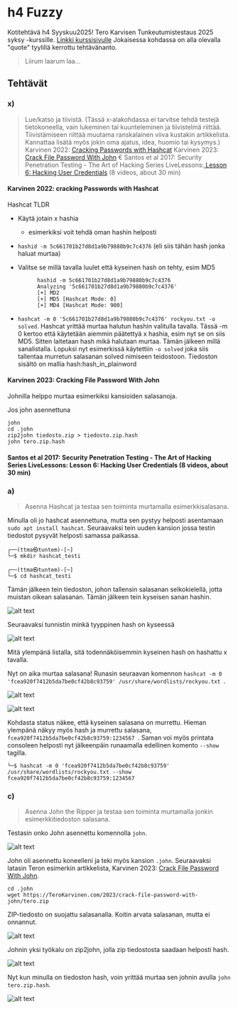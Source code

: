 # h4 Fuzzy
Kotitehtävä h4 Syyskuu2025! Tero Karvisen Tunkeutumistestaus 2025 syksy -kurssille. [Linkki kurssisivulle](https://terokarvinen.com/tunkeutumistestaus/)
Jokaisessa kohdassa on alla olevalla "quote" tyylillä kerrottu tehtävänanto.
>Liirum laarum laa...

## Tehtävät
### x)
>Lue/katso ja tiivistä. (Tässä x-alakohdassa ei tarvitse tehdä testejä tietokoneella, vain lukeminen tai kuunteleminen ja tiivistelmä riittää. Tiivistämiseen riittää muutama ranskalainen viiva kustakin artikkelista. Kannattaa lisätä myös jokin oma ajatus, idea, huomio tai kysymys.)
Karvinen 2022: [Cracking Passwords with Hashcat](https://terokarvinen.com/2022/cracking-passwords-with-hashcat/)
Karvinen 2023: [Crack File Password With John](https://terokarvinen.com/2023/crack-file-password-with-john/)
€ Santos et al 2017: Security Penetration Testing - The Art of Hacking Series LiveLessons:[ Lesson 6: Hacking User Credentials](https://learning.oreilly.com/videos/security-penetration-testing/9780134833989/9780134833989-sptt_00_06_00_00) (8 videos, about 30 min)

#### Karvinen 2022: cracking Passwords with Hashcat
Hashcat TLDR
- Käytä jotain x hashia
    - esimerkiksi voit tehdä oman hashin helposti        

- ``hashid -m 5c661701b27d8d1a9b79880b9c7c4376`` (eli siis tähän hash jonka haluat murtaa)

- Valitse se millä tavalla luulet että kyseinen hash on tehty, esim MD5


            hashid -m 5c661701b27d8d1a9b79880b9c7c4376                           
            Analyzing '5c661701b27d8d1a9b79880b9c7c4376'
            [+] MD2 
            [+] MD5 [Hashcat Mode: 0]
            [+] MD4 [Hashcat Mode: 900]

- ``hashcat -m 0 '5c661701b27d8d1a9b79880b9c7c4376' rockyou.txt -o solved``. Hashcat yrittää murtaa halutun hashin valitulla tavalla. Tässä -m 0 kertoo että käytetään aiemmin päätettyä x hashia, esim nyt se on siis MD5. Sitten laitetaan hash mikä halutaan murtaa. Tämän jälkeen millä sanalistalla. Lopuksi nyt esimerkissä käytettiin `-o solved` joka siis tallentaa murretun salasanan solved nimiseen teidostoon. Tiedoston sisältö on mallia hash:hash_in_plainword

#### Karvinen 2023: Cracking File Password With John

Johnilla helppo murtaa esimerkiksi kansioiden salasanoja. 

Jos john asennettuna
    
    john
    cd .john
    zip2john tiedosto.zip > tiedosto.zip.hash
    john tero.zip.hash

#### Santos et al 2017: Security Penetration Testing - The Art of Hacking Series LiveLessons: Lesson 6: Hacking User Credentials (8 videos, about 30 min)


### a)
>  Asenna Hashcat ja testaa sen toiminta murtamalla esimerkkisalasana.

Minulla oli jo hashcat asennettuna, mutta sen pystyy helposti asentamaan ``sudo apt install hashcat``. Seuraavaksi tein uuden kansion jossa testin tiedostot pysyvät helposti samassa paikassa.

    ┌──(ttma㉿tuntem)-[~]
    └─$ mkdir hashcat_testi
                                                                                
    ┌──(ttma㉿tuntem)-[~]
    └─$ cd hashcat_testi 
        
Tämän jälkeen tein tiedoston, johon tallensin salasanan selkokielellä, jotta muistan oikean salasanan. Tämän jälkeen tein kyseisen sanan hashin.

![alt text](image.png)

Seuraavaksi tunnistin minkä tyyppinen hash on kyseessä

![alt text](image-1.png)

Mitä ylempänä listalla, sitä todennäköisemmin kyseinen hash on hashattu x tavalla. 

Nyt on aika murtaa salasana! Runasin seuraavan komennon ``hashcat -m 0 'fcea920f7412b5da7be0cf42b8c93759' /usr/share/wordlists/rockyou.txt
``. 

![alt text](image-2.png)

![alt text](image-3.png)

Kohdasta status näkee, että kyseinen salasana on murrettu. Hieman ylempänä näkyy myös hash ja murrettu salasana, `fcea920f7412b5da7be0cf42b8c93759:1234567 `. Saman voi myös printata consoleen helposti nyt jälkeenpäin runaamalla edellinen komento ``--show`` tagilla.

    └─$ hashcat -m 0 'fcea920f7412b5da7be0cf42b8c93759' /usr/share/wordlists/rockyou.txt --show
    fcea920f7412b5da7be0cf42b8c93759:1234567


### c) 
> Asenna John the Ripper ja testaa sen toiminta murtamalla jonkin esimerkkitiedoston salasana.

Testasin onko John asennettu komennolla `john`.

![alt text](image-4.png)

John oli asennettu koneelleni ja teki myös kansion ``.john``. Seuraavaksi latasin Teron esimerkin artikkelista, Karvinen 2023: [Crack File Password With John](https://terokarvinen.com/2023/crack-file-password-with-john/). 

    cd .john
    wget https://TeroKarvinen.com/2023/crack-file-password-with-john/tero.zip

ZIP-tiedosto on suojattu salasanalla. Koitin arvata salasanan, mutta ei onnannut.     

![alt text](image-5.png)

Johnin yksi työkalu on zip2john, jolla zip tiedostosta saadaan helposti hash. 

![alt text](image-6.png)

Nyt kun minulla on tiedoston hash, voin yrittää murtaa sen johnin avulla `john tero.zip.hash`.

![alt text](image-7.png)

